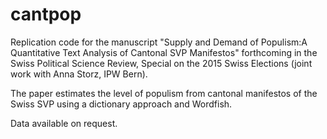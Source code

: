 # cantpop
Replication code for the manuscript "Supply and Demand of Populism:A Quantitative Text Analysis of Cantonal SVP Manifestos" forthcoming in the Swiss Political Science Review, Special on the 2015 Swiss Elections (joint work with Anna Storz, IPW Bern).

The paper estimates the level of populism from cantonal manifestos of the Swiss SVP using a dictionary approach and Wordfish. 

Data available on request. 
